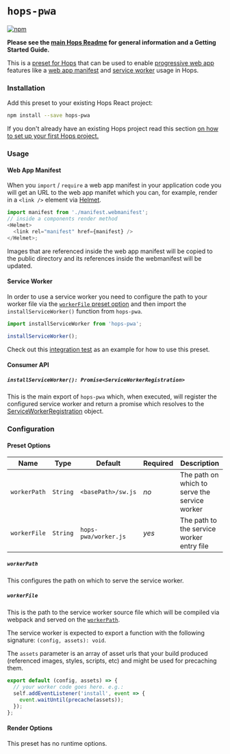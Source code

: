 # `hops-pwa`

[![npm](https://img.shields.io/npm/v/hops-pwa.svg)](https://www.npmjs.com/package/hops-pwa)

**Please see the [main Hops Readme](../../DOCUMENTATION.md) for general information and a Getting Started Guide.**

This is a [preset for Hops](https://github.com/xing/hops/tree/master#presets) that can be used to enable [progressive web app](https://developers.google.com/web/progressive-web-apps/) features like a [web app manifest](https://developer.mozilla.org/en-US/docs/Web/Manifest) and [service worker](https://developers.google.com/web/fundamentals/primers/service-workers/) usage in Hops.

### Installation

Add this preset to your existing Hops React project:

```bash
npm install --save hops-pwa
```

If you don't already have an existing Hops project read this section [on how to set up your first Hops project.](https://github.com/xing/hops/tree/master#quick-start)

### Usage

#### Web App Manifest

When you `import` / `require` a web app manifest in your application code you will get an URL to the web app manifet which you can, for example, render in a `<link />` element via [Helmet](https://github.com/nfl/react-helmet).

```javascript
import manifest from './manifest.webmanifest';
// inside a components render method
<Helmet>
  <link rel="manifest" href={manifest} />
</Helmet>;
```

Images that are referenced inside the web app manifest will be copied to the public directory and its references inside the webmanifest will be updated.

#### Service Worker

In order to use a service worker you need to configure the path to your worker file via the [`workerFile` preset option](#preset-options) and then import the `installServiceWorker()` function from `hops-pwa`.

```javascript
import installServiceWorker from 'hops-pwa';

installServiceWorker();
```

Check out this [integration test](https://github.com/xing/hops/tree/master/packages/spec/integration/pwa) as an example for how to use this preset.

#### Consumer API

##### `installServiceWorker(): Promise<ServiceWorkerRegistration>`

This is the main export of `hops-pwa` which, when executed, will register the configured service worker and return a promise which resolves to the [ServiceWorkerRegistration](https://developer.mozilla.org/en-US/docs/Web/API/ServiceWorkerRegistration) object.

### Configuration

#### Preset Options

| Name | Type | Default | Required | Description |
| --- | --- | --- | --- | --- |
| `workerPath` | `String` | `<basePath>/sw.js` | _no_ | The path on which to serve the service worker |
| `workerFile` | `String` | `hops-pwa/worker.js` | _yes_ | The path to the service worker entry file |

##### `workerPath`

This configures the path on which to serve the service worker.

##### `workerFile`

This is the path to the service worker source file which will be compiled via webpack and served on the [`workerPath`](#workerpath).

The service worker is expected to export a function with the following signature: `(config, assets): void`.

The `assets` parameter is an array of asset urls that your build produced (referenced images, styles, scripts, etc) and might be used for precaching them.

```javascript
export default (config, assets) => {
  // your worker code goes here. e.g.:
  self.addEventListener('install', event => {
    event.waitUntil(precache(assets));
  });
};
```

#### Render Options

This preset has no runtime options.
